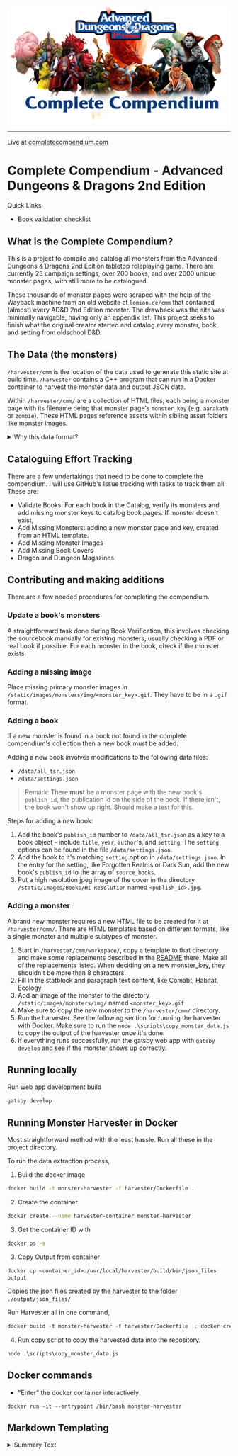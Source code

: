 
![A menagerie of fearsome monsters bannered with a title, Complete Compendium ](static/opengraph_banner.webp)

---

Live at [completecompendium.com](https://completecompendium.com)

# Complete Compendium - Advanced Dungeons & Dragons 2nd Edition

Quick Links

- [Book validation checklist](https://github.com/decheine/complete-compendium/issues/2)

## What is the Complete Compendium?

This is a project to compile and catalog all monsters from the Advanced Dungeons & Dragons 2nd Edition tabletop roleplaying game. There are currently 23 campaign settings, over 200 books, and over 2000 unique monster pages, with still more to be catalogued.

These thousands of monster pages were scraped with the help of the Wayback machine from an old website at `lomion.de/cmm` that contained (almost) every AD&D 2nd Edition monster. The drawback was the site was minimally navigable, having only an appendix list. This project seeks to finish what the original creator started and catalog every monster, book, and setting from oldschool D&D. 


## The Data (the monsters)


`/harvester/cmm` is the location of the data used to generate this static site at build time. `/harvester` contains a C++ program that can run in a Docker container to harvest the monster data and output JSON data. 

Within `/harvester/cmm/` are a collection of HTML files, each being a monster page with its filename being that monster page's `monster_key` (e.g. `aarakath` or `zombie`). These HTML pages reference assets within sibling asset folders like monster images.

<details>
 <summary>Why this data format?</summary>

I chose to keep these as HTML files so that these files are functional on their own with nothing other than a web browser. I explored several database options but ended up with simple JSON files and static site generation. 

</details>



## Cataloguing Effort Tracking

There are a few undertakings that need to be done to complete the compendium. I will use GitHub's Issue tracking with tasks to track them all. These are:
* Validate Books: For each book in the Catalog, verify its monsters and add missing monster keys to catalog book pages. If monster doesn't exist, 
*  Add Missing Monsters: adding a new monster page and key, created from an HTML template. 
*  Add Missing Monster Images
*  Add Missing Book Covers
*  Dragon and Dungeon Magazines

###


## Contributing and making additions 

There are a few needed procedures for completing the compendium. 

### Update a book's monsters

A straightforward task done during Book Verification, this involves checking the sourcebook manually for existing monsters, usually checking a PDF or real book if possible. For each monster in the book, check if the monster exists

### Adding a missing image

Place missing primary monster images in `/static/images/monsters/img/<monster_key>.gif`. They have to be in a `.gif` format.


### Adding a book

If a new monster is found in a book not found in the complete compendium's collection then a new book must be added.

Adding a new book involves modifications to the following data files:

* `/data/all_tsr.json`
* `/data/settings.json`

> Remark: There **must** be a monster page with the new book's `publish_id`, the publication id on the side of the book. If there isn't, the book won't show up right. Should make a test for this.

Steps for adding a new book:

1. Add the book's `publish_id` number to `/data/all_tsr.json` as a key to a book object - include `title`, `year`, `author`'s, and `setting`. The `setting` options can be found in the file `/data/settings.json`.
2. Add the book to it's matching `setting` option in `/data/settings.json`. In the entry for the setting, like Forgotten Realms or Dark Sun, add the new book's `publish_id` to the array of `source_books`.
3. Put a high resolution jpeg image of the cover in the directory `/static/images/Books/Hi Resolution` named `<publish_id>.jpg`.


### Adding a monster

A brand new monster requires a new HTML file to be created for it at `/harvester/cmm/`. There are HTML templates based on different formats, like a single monster and multiple subtypes of monster. 

1. Start in `/harvester/cmm/workspace/`, copy a template to that directory and make some replacements described in the [README](/harvester/cmm/workspace/README.md) there. Make all of the replacements listed. When deciding on a new monster_key, they shouldn't be more than 8 characters. 
2.  Fill in the statblock and paragraph text content, like Comabt, Habitat, Ecology.
3.  Add an image of the monster to the directory `/static/images/monsters/img/` named `<monster_key>.gif`
4.  Make sure to copy the new monster to the `/harvester/cmm/` directory.
5.  Run the harvester. See the following section for running the harvester with Docker. Make sure to run the `node .\scripts\copy_monster_data.js` to copy the output of the harvester once it's done. 
6.  If everything runs successfully, run the gatsby web app with `gatsby develop` and see if the monster shows up correctly.



## Running locally

Run web app development build

```
gatsby develop
```


## Running Monster Harvester in Docker

Most straightforward method with the least hassle. Run all these in the project directory.
 
To run the data extraction process,

1. Build the docker image

```bash
docker build -t monster-harvester -f harvester/Dockerfile .
```

2. Create the container

```bash
docker create --name harvester-container monster-harvester
```

3. Get the container ID with

```bash
docker ps -a
```

3. Copy Output from container

```
docker cp <container_id>:/usr/local/harvester/build/bin/json_files output
```

Copies the json files created by the harvester to the folder `./output/json_files/`


Run Harvester all in one command,
```powershell
docker build -t monster-harvester -f harvester/Dockerfile .; docker create --name harvester-container monster-harvester | Foreach-Object { docker cp "$($_):/usr/local/harvester/build/bin/json_files" output }
```

4. Run copy script to copy the harvested data into the repository.

```
node .\scripts\copy_monster_data.js
```

## Docker commands


* "Enter" the docker container interactively
```
docker run -it --entrypoint /bin/bash monster-harvester
```


## Markdown Templating

<details>
 <summary>Summary Text</summary>

The text here

</details>
